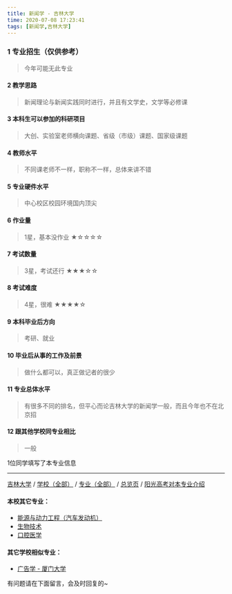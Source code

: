 ```yaml
---
title: 新闻学 - 吉林大学
time: 2020-07-08 17:23:41
tags: [新闻学,吉林大学]
---
```

### 1 专业招生（仅供参考）  
> 今年可能无此专业


#### 2 教学思路
> 新闻理论与新闻实践同时进行，并且有文学史，文学等必修课


#### 3 本科生可以参加的科研项目
>  大创、实验室老师横向课题、省级（市级）课题、国家级课题


#### 4 教师水平
> 不同课老师不一样，职称不一样，总体来讲不错


#### 5 专业硬件水平
> 中心校区校园环境国内顶尖


#### 6 作业量
>1星，基本没作业
★☆☆☆☆


#### 7 考试数量
>3星，考试还行
★★★☆☆


#### 8 考试难度
> 4星，很难
★★★★☆


#### 9 本科毕业后方向
> 考研、就业


#### 10 毕业后从事的工作及前景
> 做什么都可以，真正做记者的很少


#### 11 专业总体水平
> 有很多不同的排名，但平心而论吉林大学的新闻学一般，而且今年也不在北京招


#### 12 跟其他学校同专业相比
> 一般


1位同学填写了本专业信息
***
[吉林大学](https://univgo.github.io/2020/07/08/吉林大学) / [学校（全部）](https://univgo.github.io/2020/07/09/学校汇总页) / [专业（全部）](https://univgo.github.io/2020/07/09/专业汇总页) / [总览页](https://univgo.github.io/2020/07/09/总览) / [阳光高考对本专业介绍](http://gaokao.chsi.com.cn/sch/zyk/view.do?schId=73395092&specId=73383599)
#### 本校其它专业：
- [能源与动力工程（汽车发动机）](https://univgo.github.io/2020/07/08/能源与动力工程（汽车发动机）-%20吉林大学) 
- [生物技术](https://univgo.github.io/2020/07/08/生物技术%20-%20吉林大学)
- [口腔医学](https://univgo.github.io/2020/07/08/口腔医学%20-%20吉林大学)

#### 其它学校相似专业：
- [广告学 - 厦门大学](https://univgo.github.io/2020/07/08/广告学%20-%20厦门大学)


有问题请在下面留言，会及时回复的~